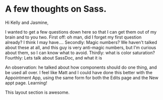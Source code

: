 # A few thoughts on Sass.

Hi Kelly and Jasmine,

I wanted to get a few questions down here so that I can get them out of my brain and to you two. First off: oh man, did I forget my first question already? I think I may have....
Secondly: Magic numbers? We haven't talked about these at all, and this guy is very anti-magic numbers, but I'm curious about them, so I can know what to avoid.
Thirdly: what is color saturation?
Fourthly: Lets talk about SassDoc, and what it is

An observation: he talked about how components should do one thing, and be used all over. I feel like Matt and I could have done this better with the Appointment App, using the same form for both the Edits page and the New appt page. Learning!

This layout section is awesome.
